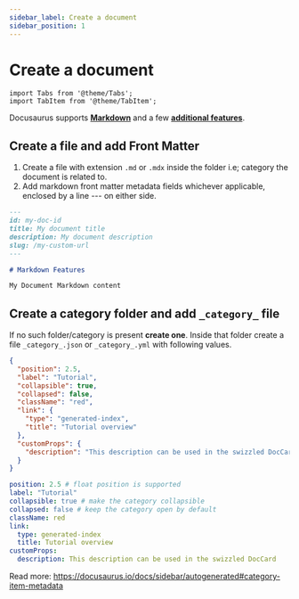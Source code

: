 ```yaml
---
sidebar_label: Create a document
sidebar_position: 1
---
```


# Create a document

```mdx-code-block
import Tabs from '@theme/Tabs';
import TabItem from '@theme/TabItem';
```

Docusaurus supports **[Markdown](https://daringfireball.net/projects/markdown/syntax)** and a few [**additional features**](getting-started/features).

## Create a file and add Front Matter

1. Create a file with extension `.md` or `.mdx` inside the folder i.e; category the document is related to.
2. Add markdown front matter metadata fields whichever applicable, enclosed by a line --- on either side.

```md title="docs/my-folder/my-document.md"
---
id: my-doc-id
title: My document title
description: My document description
slug: /my-custom-url
---

# Markdown Features

My Document Markdown content
```

## Create a category folder and add `_category_` file

If no such folder/category is present **create one**. Inside that folder create a file `_category_.json` or `_category_.yml` with following values.

<Tabs>
<TabItem value="JSON">

```json title="docs/my-folder/_category_.json"
{
  "position": 2.5,
  "label": "Tutorial",
  "collapsible": true,
  "collapsed": false,
  "className": "red",
  "link": {
    "type": "generated-index",
    "title": "Tutorial overview"
  },
  "customProps": {
    "description": "This description can be used in the swizzled DocCard"
  }
}
```

</TabItem>
<TabItem value="YAML">

```yml title="docs/my-folder/_category_.yml"
position: 2.5 # float position is supported
label: "Tutorial"
collapsible: true # make the category collapsible
collapsed: false # keep the category open by default
className: red
link:
  type: generated-index
  title: Tutorial overview
customProps:
  description: This description can be used in the swizzled DocCard
```

</TabItem>
</Tabs>

Read more: https://docusaurus.io/docs/sidebar/autogenerated#category-item-metadata
